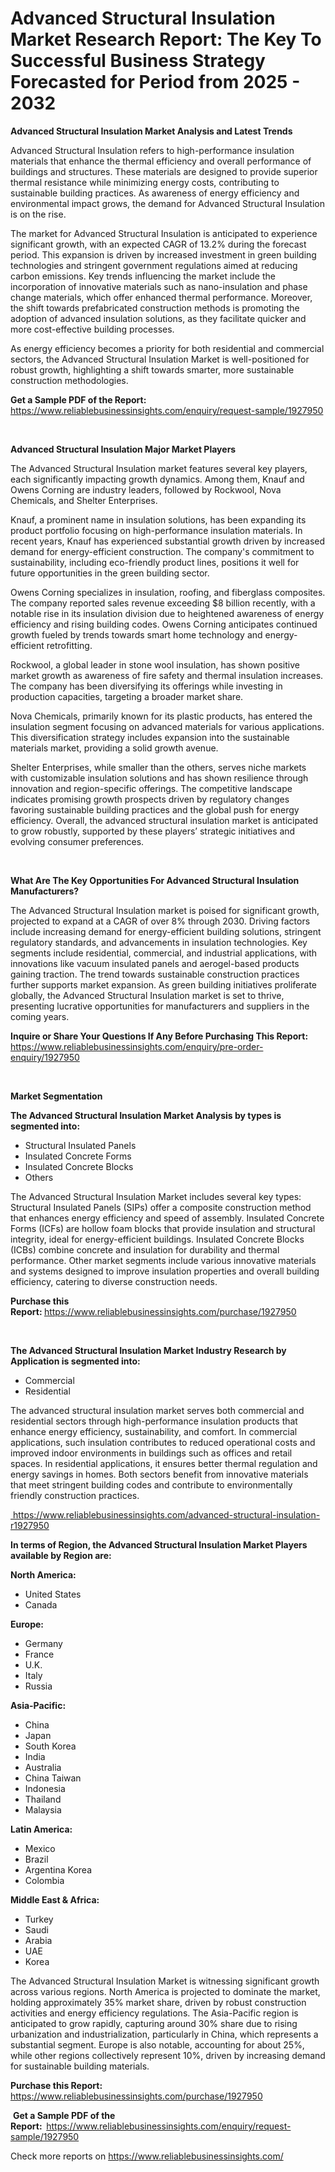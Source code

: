 <p><h1>Advanced Structural Insulation Market Research Report: The Key To Successful Business Strategy Forecasted for Period from 2025 - 2032</h1></p><p><strong>Advanced Structural Insulation Market Analysis and Latest Trends</strong></p>
<p><p>Advanced Structural Insulation refers to high-performance insulation materials that enhance the thermal efficiency and overall performance of buildings and structures. These materials are designed to provide superior thermal resistance while minimizing energy costs, contributing to sustainable building practices. As awareness of energy efficiency and environmental impact grows, the demand for Advanced Structural Insulation is on the rise.</p><p>The market for Advanced Structural Insulation is anticipated to experience significant growth, with an expected CAGR of 13.2% during the forecast period. This expansion is driven by increased investment in green building technologies and stringent government regulations aimed at reducing carbon emissions. Key trends influencing the market include the incorporation of innovative materials such as nano-insulation and phase change materials, which offer enhanced thermal performance. Moreover, the shift towards prefabricated construction methods is promoting the adoption of advanced insulation solutions, as they facilitate quicker and more cost-effective building processes.</p><p>As energy efficiency becomes a priority for both residential and commercial sectors, the Advanced Structural Insulation Market is well-positioned for robust growth, highlighting a shift towards smarter, more sustainable construction methodologies.</p></p>
<p><strong>Get a Sample PDF of the Report:&nbsp;</strong> <a href="https://www.reliablebusinessinsights.com/enquiry/request-sample/1927950?utm_campaign=115&utm_medium=2&utm_source=Github&utm_content=ia&utm_term=15012025&utm_id=advanced-structural-insulation">https://www.reliablebusinessinsights.com/enquiry/request-sample/1927950</a></p>
<p>&nbsp;</p>
<p><strong>Advanced Structural Insulation Major Market Players</strong></p>
<p><p>The Advanced Structural Insulation market features several key players, each significantly impacting growth dynamics. Among them, Knauf and Owens Corning are industry leaders, followed by Rockwool, Nova Chemicals, and Shelter Enterprises. </p><p>Knauf, a prominent name in insulation solutions, has been expanding its product portfolio focusing on high-performance insulation materials. In recent years, Knauf has experienced substantial growth driven by increased demand for energy-efficient construction. The company's commitment to sustainability, including eco-friendly product lines, positions it well for future opportunities in the green building sector.</p><p>Owens Corning specializes in insulation, roofing, and fiberglass composites. The company reported sales revenue exceeding $8 billion recently, with a notable rise in its insulation division due to heightened awareness of energy efficiency and rising building codes. Owens Corning anticipates continued growth fueled by trends towards smart home technology and energy-efficient retrofitting.</p><p>Rockwool, a global leader in stone wool insulation, has shown positive market growth as awareness of fire safety and thermal insulation increases. The company has been diversifying its offerings while investing in production capacities, targeting a broader market share. </p><p>Nova Chemicals, primarily known for its plastic products, has entered the insulation segment focusing on advanced materials for various applications. This diversification strategy includes expansion into the sustainable materials market, providing a solid growth avenue.</p><p>Shelter Enterprises, while smaller than the others, serves niche markets with customizable insulation solutions and has shown resilience through innovation and region-specific offerings. The competitive landscape indicates promising growth prospects driven by regulatory changes favoring sustainable building practices and the global push for energy efficiency. Overall, the advanced structural insulation market is anticipated to grow robustly, supported by these players’ strategic initiatives and evolving consumer preferences.</p></p>
<p>&nbsp;</p>
<p><strong>What Are The Key Opportunities For Advanced Structural Insulation Manufacturers?</strong></p>
<p><p>The Advanced Structural Insulation market is poised for significant growth, projected to expand at a CAGR of over 8% through 2030. Driving factors include increasing demand for energy-efficient building solutions, stringent regulatory standards, and advancements in insulation technologies. Key segments include residential, commercial, and industrial applications, with innovations like vacuum insulated panels and aerogel-based products gaining traction. The trend towards sustainable construction practices further supports market expansion. As green building initiatives proliferate globally, the Advanced Structural Insulation market is set to thrive, presenting lucrative opportunities for manufacturers and suppliers in the coming years.</p></p>
<p><strong>Inquire or Share Your Questions If Any Before Purchasing This Report:</strong> <a href="https://www.reliablebusinessinsights.com/enquiry/pre-order-enquiry/1927950?utm_campaign=115&utm_medium=2&utm_source=Github&utm_content=ia&utm_term=15012025&utm_id=advanced-structural-insulation">https://www.reliablebusinessinsights.com/enquiry/pre-order-enquiry/1927950</a></p>
<p>&nbsp;</p>
<p><strong>Market Segmentation</strong></p>
<p><strong>The Advanced Structural Insulation Market Analysis by types is segmented into:</strong></p>
<p><ul><li>Structural Insulated Panels</li><li>Insulated Concrete Forms</li><li>Insulated Concrete Blocks</li><li>Others</li></ul></p>
<p><p>The Advanced Structural Insulation Market includes several key types: Structural Insulated Panels (SIPs) offer a composite construction method that enhances energy efficiency and speed of assembly. Insulated Concrete Forms (ICFs) are hollow foam blocks that provide insulation and structural integrity, ideal for energy-efficient buildings. Insulated Concrete Blocks (ICBs) combine concrete and insulation for durability and thermal performance. Other market segments include various innovative materials and systems designed to improve insulation properties and overall building efficiency, catering to diverse construction needs.</p></p>
<p><strong>Purchase this Report:&nbsp;</strong><a href="https://www.reliablebusinessinsights.com/purchase/1927950?utm_campaign=115&utm_medium=2&utm_source=Github&utm_content=ia&utm_term=15012025&utm_id=advanced-structural-insulation">https://www.reliablebusinessinsights.com/purchase/1927950</a></p>
<p>&nbsp;</p>
<p><strong>The Advanced Structural Insulation Market Industry Research by Application is segmented into:</strong></p>
<p><ul><li>Commercial</li><li>Residential</li></ul></p>
<p><p>The advanced structural insulation market serves both commercial and residential sectors through high-performance insulation products that enhance energy efficiency, sustainability, and comfort. In commercial applications, such insulation contributes to reduced operational costs and improved indoor environments in buildings such as offices and retail spaces. In residential applications, it ensures better thermal regulation and energy savings in homes. Both sectors benefit from innovative materials that meet stringent building codes and contribute to environmentally friendly construction practices.</p></p>
<p><a href="https://www.reliablebusinessinsights.com/advanced-structural-insulation-r1927950?utm_campaign=115&utm_medium=2&utm_source=Github&utm_content=ia&utm_term=15012025&utm_id=advanced-structural-insulation">&nbsp;https://www.reliablebusinessinsights.com/advanced-structural-insulation-r1927950</a></p>
<p><strong>In terms of Region, the Advanced Structural Insulation Market Players available by Region are:</strong></p>
<p>
    <p> <strong> North America: </strong>
        <ul>
            <li>United States</li>
            <li>Canada</li>
        </ul>
        </p> 
    <p> <strong> Europe: </strong>
        <ul>
            <li>Germany</li>
            <li>France</li>
            <li>U.K.</li>
            <li>Italy</li>
            <li>Russia</li>
        </ul>
        </p> 
    <p> <strong> Asia-Pacific: </strong>
        <ul>
            <li>China</li>
            <li>Japan</li>
            <li>South Korea</li>
            <li>India</li>
            <li>Australia</li>
            <li>China Taiwan</li>
            <li>Indonesia</li>
            <li>Thailand</li>
            <li>Malaysia</li>
        </ul>
        </p> 
    <p> <strong> Latin America: </strong>
        <ul>
            <li>Mexico</li>
            <li>Brazil</li>
            <li>Argentina Korea</li>
            <li>Colombia</li>
        </ul>
        </p> 
    <p> <strong> Middle East & Africa: </strong>
        <ul>
            <li>Turkey</li>
            <li>Saudi</li>
            <li>Arabia</li>
            <li>UAE</li>
            <li>Korea</li>
        </ul>
    </p>
    </p>
<p><p>The Advanced Structural Insulation Market is witnessing significant growth across various regions. North America is projected to dominate the market, holding approximately 35% market share, driven by robust construction activities and energy efficiency regulations. The Asia-Pacific region is anticipated to grow rapidly, capturing around 30% share due to rising urbanization and industrialization, particularly in China, which represents a substantial segment. Europe is also notable, accounting for about 25%, while other regions collectively represent 10%, driven by increasing demand for sustainable building materials.</p></p>
<p><strong>Purchase this Report: </strong><a href="https://www.reliablebusinessinsights.com/purchase/1927950?utm_campaign=115&utm_medium=2&utm_source=Github&utm_content=ia&utm_term=15012025&utm_id=advanced-structural-insulation">https://www.reliablebusinessinsights.com/purchase/1927950</a></p>
<p>&nbsp;<strong>Get a Sample PDF of the Report:&nbsp;&nbsp;</strong><a href="https://www.reliablebusinessinsights.com/enquiry/request-sample/1927950?utm_campaign=115&utm_medium=2&utm_source=Github&utm_content=ia&utm_term=15012025&utm_id=advanced-structural-insulation">https://www.reliablebusinessinsights.com/enquiry/request-sample/1927950</a></p>
<p><strong></strong></p>
<p>Check more reports on <a href="https://www.reliablebusinessinsights.com/?utm_campaign=115&utm_medium=2&utm_source=Github&utm_content=ia&utm_term=15012025&utm_id=advanced-structural-insulation">https://www.reliablebusinessinsights.com/</a></p>